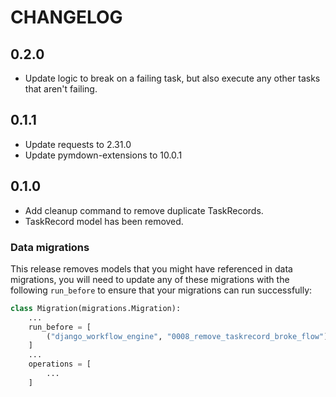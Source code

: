 # CHANGELOG

## 0.2.0

- Update logic to break on a failing task, but also execute any other tasks that aren't failing.

## 0.1.1

- Update requests to 2.31.0
- Update pymdown-extensions to 10.0.1

## 0.1.0

- Add cleanup command to remove duplicate TaskRecords.
- TaskRecord model has been removed.

### Data migrations

This release removes models that you might have referenced in data migrations, you will need to update any of these migrations with the following `run_before` to ensure that your migrations can run successfully:

```python
class Migration(migrations.Migration):
    ...
    run_before = [
        ("django_workflow_engine", "0008_remove_taskrecord_broke_flow"),
    ]
    ...
    operations = [
        ...
    ]
```
